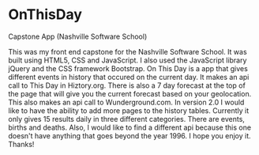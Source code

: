 # OnThisDay
Capstone App (Nashville Software School)

This was my front end capstone for the Nashville Software School. It was built using HTML5, CSS and JavaScript. I also used the JavaScript library jQuery and the CSS framework Bootstrap. On This Day is a app that gives different events in history that occured on the current day. It makes an api call to This Day in Hiztory.org. There is also a 7 day forecast at the top of the page that will give you the current forecast based on your geolocation. This also makes an api call to Wunderground.com. In version 2.0 I would like to have the ability to add more pages to the history tables. Currently it only gives 15 results daily in three different categories. There are events, births and deaths. Also, I would like to find a different api because this one doesn't have anything that goes beyond the year 1996. I hope you enjoy it. Thanks!